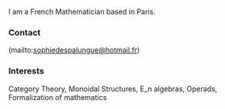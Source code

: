 
I am a French Mathematician based in Paris.

### Contact

(mailto:sophiedespalungue@hotmail.fr)

### Interests

Category Theory, Monoidal Structures, E_n algebras, Operads, Formalization of mathematics
